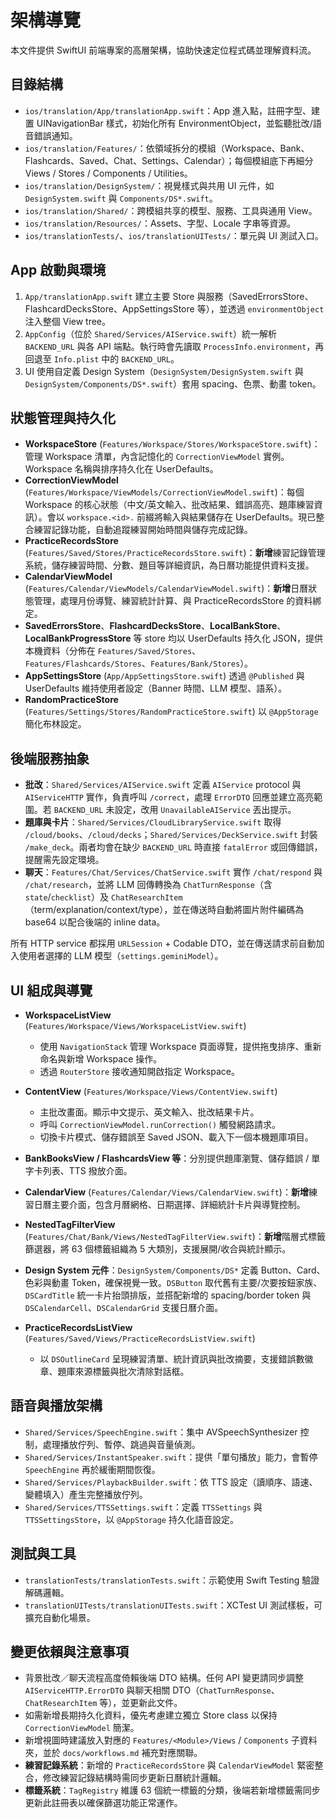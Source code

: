 # 架構導覽

本文件提供 SwiftUI 前端專案的高層架構，協助快速定位程式碼並理解資料流。

## 目錄結構

- `ios/translation/App/translationApp.swift`：App 進入點，註冊字型、建置 UINavigationBar 樣式，初始化所有 EnvironmentObject，並監聽批改/語音錯誤通知。
- `ios/translation/Features/`：依領域拆分的模組（Workspace、Bank、Flashcards、Saved、Chat、Settings、Calendar）；每個模組底下再細分 Views / Stores / Components / Utilities。
- `ios/translation/DesignSystem/`：視覺樣式與共用 UI 元件，如 `DesignSystem.swift` 與 `Components/DS*.swift`。
- `ios/translation/Shared/`：跨模組共享的模型、服務、工具與通用 View。
- `ios/translation/Resources/`：Assets、字型、Locale 字串等資源。
- `ios/translationTests/`、`ios/translationUITests/`：單元與 UI 測試入口。

## App 啟動與環境

1. `App/translationApp.swift` 建立主要 Store 與服務（SavedErrorsStore、FlashcardDecksStore、AppSettingsStore 等），並透過 `environmentObject` 注入整個 View tree。
2. `AppConfig`（位於 `Shared/Services/AIService.swift`）統一解析 `BACKEND_URL` 與各 API 端點。執行時會先讀取 `ProcessInfo.environment`，再回退至 `Info.plist` 中的 `BACKEND_URL`。
3. UI 使用自定義 Design System（`DesignSystem/DesignSystem.swift` 與 `DesignSystem/Components/DS*.swift`）套用 spacing、色票、動畫 token。

## 狀態管理與持久化

- **WorkspaceStore** (`Features/Workspace/Stores/WorkspaceStore.swift`)：管理 Workspace 清單，內含記憶化的 `CorrectionViewModel` 實例。Workspace 名稱與排序持久化在 UserDefaults。
- **CorrectionViewModel** (`Features/Workspace/ViewModels/CorrectionViewModel.swift`)：每個 Workspace 的核心狀態（中文/英文輸入、批改結果、錯誤高亮、題庫練習資訊）。會以 `workspace.<id>.` 前綴將輸入與結果儲存在 UserDefaults。現已整合練習記錄功能，自動追蹤練習開始時間與儲存完成記錄。
- **PracticeRecordsStore** (`Features/Saved/Stores/PracticeRecordsStore.swift`)：**新增**練習記錄管理系統，儲存練習時間、分數、題目等詳細資訊，為日曆功能提供資料支援。
- **CalendarViewModel** (`Features/Calendar/ViewModels/CalendarViewModel.swift`)：**新增**日曆狀態管理，處理月份導覽、練習統計計算、與 PracticeRecordsStore 的資料綁定。
- **SavedErrorsStore**、**FlashcardDecksStore**、**LocalBankStore**、**LocalBankProgressStore** 等 store 均以 UserDefaults 持久化 JSON，提供本機資料（分佈在 `Features/Saved/Stores`、`Features/Flashcards/Stores`、`Features/Bank/Stores`）。
- **AppSettingsStore** (`App/AppSettingsStore.swift`) 透過 `@Published` 與 UserDefaults 維持使用者設定（Banner 時間、LLM 模型、語系）。
- **RandomPracticeStore** (`Features/Settings/Stores/RandomPracticeStore.swift`) 以 `@AppStorage` 簡化布林設定。

## 後端服務抽象

- **批改**：`Shared/Services/AIService.swift` 定義 `AIService` protocol 與 `AIServiceHTTP` 實作，負責呼叫 `/correct`，處理 `ErrorDTO` 回應並建立高亮範圍。若 `BACKEND_URL` 未設定，改用 `UnavailableAIService` 丟出提示。
- **題庫與卡片**：`Shared/Services/CloudLibraryService.swift` 取得 `/cloud/books`、`/cloud/decks`；`Shared/Services/DeckService.swift` 封裝 `/make_deck`。兩者均會在缺少 `BACKEND_URL` 時直接 `fatalError` 或回傳錯誤，提醒需先設定環境。
- **聊天**：`Features/Chat/Services/ChatService.swift` 實作 `/chat/respond` 與 `/chat/research`，並將 LLM 回傳轉換為 `ChatTurnResponse`（含 `state`/`checklist`）及 `ChatResearchItem`（term/explanation/context/type），並在傳送時自動將圖片附件編碼為 base64 以配合後端的 inline data。

所有 HTTP service 都採用 `URLSession` + Codable DTO，並在傳送請求前自動加入使用者選擇的 LLM 模型（`settings.geminiModel`）。

## UI 組成與導覽

- **WorkspaceListView** (`Features/Workspace/Views/WorkspaceListView.swift`)
  - 使用 `NavigationStack` 管理 Workspace 頁面導覽，提供拖曳排序、重新命名與新增 Workspace 操作。
  - 透過 `RouterStore` 接收通知開啟指定 Workspace。

- **ContentView** (`Features/Workspace/Views/ContentView.swift`)
  - 主批改畫面。顯示中文提示、英文輸入、批改結果卡片。
  - 呼叫 `CorrectionViewModel.runCorrection()` 觸發網路請求。
  - 切換卡片模式、儲存錯誤至 Saved JSON、載入下一個本機題庫項目。

- **BankBooksView / FlashcardsView 等**：分別提供題庫瀏覽、儲存錯誤 / 單字卡列表、TTS 撥放介面。

- **CalendarView** (`Features/Calendar/Views/CalendarView.swift`)：**新增**練習日曆主要介面，包含月曆網格、日期選擇、詳細統計卡片與導覽控制。

- **NestedTagFilterView** (`Features/Chat/Bank/Views/NestedTagFilterView.swift`)：**新增**階層式標籤篩選器，將 63 個標籤組織為 5 大類別，支援展開/收合與統計顯示。

- **Design System 元件**：`DesignSystem/Components/DS*` 定義 Button、Card、色彩與動畫 Token，確保視覺一致。`DSButton` 取代舊有主要/次要按鈕家族、`DSCardTitle` 統一卡片抬頭排版，並搭配新增的 spacing/border token 與 `DSCalendarCell`、`DSCalendarGrid` 支援日曆介面。
- **PracticeRecordsListView** (`Features/Saved/Views/PracticeRecordsListView.swift`)
  - 以 `DSOutlineCard` 呈現練習清單、統計資訊與批改摘要，支援錯誤數徽章、題庫來源標籤與批次清除對話框。

## 語音與播放架構

- `Shared/Services/SpeechEngine.swift`：集中 AVSpeechSynthesizer 控制，處理播放佇列、暫停、跳過與音量偵測。
- `Shared/Services/InstantSpeaker.swift`：提供「單句播放」能力，會暫停 `SpeechEngine` 再於緩衝期間恢復。
- `Shared/Services/PlaybackBuilder.swift`：依 TTS 設定（讀順序、語速、變體填入）產生完整播放佇列。
- `Shared/Services/TTSSettings.swift`：定義 `TTSSettings` 與 `TTSSettingsStore`，以 `@AppStorage` 持久化語音設定。

## 測試與工具

- `translationTests/translationTests.swift`：示範使用 Swift Testing 驗證解碼邏輯。
- `translationUITests/translationUITests.swift`：XCTest UI 測試樣板，可擴充自動化場景。

## 變更依賴與注意事項

- 背景批改／聊天流程高度倚賴後端 DTO 結構。任何 API 變更請同步調整 `AIServiceHTTP.ErrorDTO` 與聊天相關 DTO（`ChatTurnResponse`、`ChatResearchItem` 等），並更新此文件。
- 如需新增長期持久化資料，優先考慮建立獨立 Store class 以保持 `CorrectionViewModel` 簡潔。
- 新增視圖時建議放入對應的 `Features/<Module>/Views` / `Components` 子資料夾，並於 `docs/workflows.md` 補充對應關聯。
- **練習記錄系統**：新增的 `PracticeRecordsStore` 與 `CalendarViewModel` 緊密整合，修改練習記錄結構時需同步更新日曆統計邏輯。
- **標籤系統**：`TagRegistry` 維護 63 個統一標籤的分類，後端若新增標籤需同步更新此註冊表以確保篩選功能正常運作。
